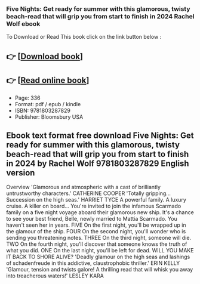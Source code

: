 ### Five Nights: Get ready for summer with this glamorous, twisty beach-read that will grip you from start to finish in 2024 Rachel Wolf ebook

To Download or Read This book click on the link button below :

## 👉  [**[Download book](http://ebooksharez.info/download.php?group=book&from=github.com&id=717722&lnk=1063 "Download book")**]

## 👉  [**[Read online book](http://ebooksharez.info/download.php?group=book&from=github.com&id=717722&lnk=1063 "Read online book")**]


* Page: 336
* Format: pdf / epub / kindle
* ISBN: 9781803287829
* Publisher: Bloomsbury USA



## Ebook text format free download Five Nights: Get ready for summer with this glamorous, twisty beach-read that will grip you from start to finish in 2024 by Rachel Wolf 9781803287829 English version


Overview
&#039;Glamorous and atmospheric with a cast of brilliantly untrustworthy characters.&#039; CATHERINE COOPER &#039;Totally gripping... Succession on the high seas.&#039; HARRIET TYCE A powerful family. A luxury cruise. A killer on board… You&#039;re invited to join the infamous Scarmado family on a five night voyage aboard their glamorous new ship. It&#039;s a chance to see your best friend, Belle, newly married to Mattia Scarmado. You haven&#039;t seen her in years. FIVE On the first night, you&#039;ll be wrapped up in the glamour of the ship. FOUR On the second night, you&#039;ll wonder who is sending you threatening notes. THREE On the third night, someone will die. TWO On the fourth night, you&#039;ll discover that someone knows the truth of what you did. ONE On the last night, you&#039;ll be left for dead. WILL YOU MAKE IT BACK TO SHORE ALIVE? &#039;Deadly glamour on the high seas and lashings of schadenfreude in this addictive, claustrophobic thriller.&#039; ERIN KELLY &#039;Glamour, tension and twists galore! A thrilling read that will whisk you away into treacherous waters!&#039; LESLEY KARA




